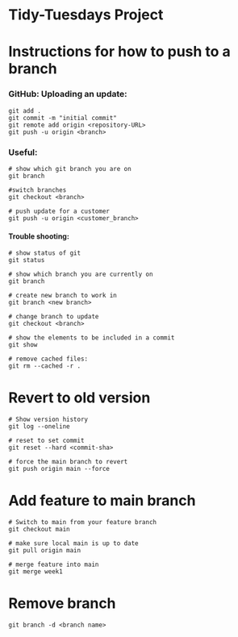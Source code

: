 # Tidy-Tuesdays Project

# Instructions for how to push to a branch

### GitHub: Uploading an update:
```
git add .
git commit -m "initial commit"
git remote add origin <repository-URL>
git push -u origin <branch>
```
### Useful:
```
# show which git branch you are on
git branch

#switch branches
git checkout <branch>

# push update for a customer
git push -u origin <customer_branch>
```
#### Trouble shooting:
```
# show status of git
git status

# show which branch you are currently on
git branch

# create new branch to work in
git branch <new branch>

# change branch to update
git checkout <branch>

# show the elements to be included in a commit
git show

# remove cached files:
git rm --cached -r .
```
# Revert to old version
```
# Show version history
git log --oneline

# reset to set commit
git reset --hard <commit-sha>

# force the main branch to revert
git push origin main --force
```


# Add feature to main branch
```
# Switch to main from your feature branch
git checkout main

# make sure local main is up to date
git pull origin main

# merge feature into main
git merge week1

```
# Remove branch
```
git branch -d <branch name>
```